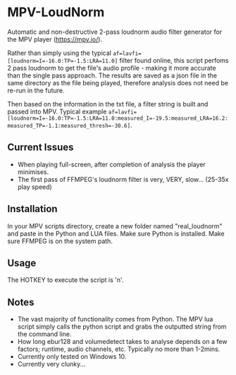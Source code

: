 # MPV-LoudNorm
Automatic and non-destructive 2-pass loudnorm audio filter generator for the MPV player (https://mpv.io/).

Rather than simply using the typical `af=lavfi=[loudnorm=I=-16.0:TP=-1.5:LRA=11.0]` filter found online, this script perfoms 2 pass loudnorm to get the file's audio profile - making it more accurate than the single pass approach. The results are saved as a json file in the same directory as the file being played, therefore analysis does not need be re-run in the future.

Then based on the information in the txt file, a filter string is built and passed into MPV. Typical example `af=lavfi=[loudnorm=I=-16.0:TP=-1.5:LRA=11.0:measured_I=-19.5:measured_LRA=16.2:measured_TP=-1.1:measured_thresh=-30.6]`.

## Current Issues

 - When playing full-screen, after completion of analysis the player minimises.
 - The first pass of FFMPEG's loudnorm filter is very, VERY, slow... (25-35x play speed)

## Installation

In your MPV scripts directory, create a new folder named "real_loudnorm" and paste in the Python and LUA files.
Make sure Python is installed.
Make sure FFMPEG is on the system path.

## Usage

The HOTKEY to execute the script is 'n'.

## Notes

 - The vast majority of functionality comes from Python. The MPV lua script simply calls the python script and grabs the outputted string from the command line.
 - How long ebur128 and volumedetect takes to analyse depends on a few factors; runtime, audio channels, etc. Typically no more than 1-2mins.
 - Currently only tested on Windows 10.
 - Currently very clunky...
